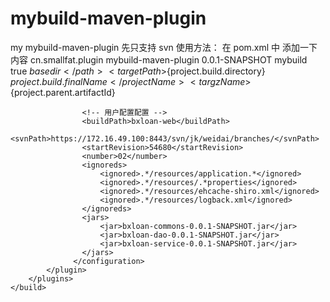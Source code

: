 # mybuild-maven-plugin
my  mybuild-maven-plugin
先只支持 svn 
使用方法：
在 pom.xml 中 添加一下内容
	<build>
		<plugins>
			<!-- My Build -->
			  <plugin>
                  <groupId>cn.smallfat.plugin</groupId>
				  <artifactId>mybuild-maven-plugin</artifactId>
				  <version>0.0.1-SNAPSHOT</version>
				  <configuration>
					<!-- 系统配置 -->
                    <goalPrefix>mybuild</goalPrefix>
                    <skipErrorNoDescriptorsFound>true</skipErrorNoDescriptorsFound>
                    <path>${basedir}</path>
                    <targetPath>${project.build.directory}</targetPath>
                    <projectName>${project.build.finalName}</projectName>
                    <targzName>${project.parent.artifactId}</targzName>
					
                    <!-- 用户配置配置 -->
                    <buildPath>bxloan-web</buildPath>
                    <svnPath>https://172.16.49.100:8443/svn/jk/weidai/branches/</svnPath>
                    <startRevision>54680</startRevision>
                    <number>02</number>
                    <ignoreds>
						<ignored>.*/resources/application.*</ignored>
						<ignored>.*/resources/.*properties</ignored>
						<ignored>.*/resources/ehcache-shiro.xml</ignored>
						<ignored>.*/resources/logback.xml</ignored>
					</ignoreds>
					<jars>
						<jar>bxloan-commons-0.0.1-SNAPSHOT.jar</jar>
						<jar>bxloan-dao-0.0.1-SNAPSHOT.jar</jar>
						<jar>bxloan-service-0.0.1-SNAPSHOT.jar</jar>
					</jars>
                  </configuration>
            </plugin>
		</plugins>
	</build>
